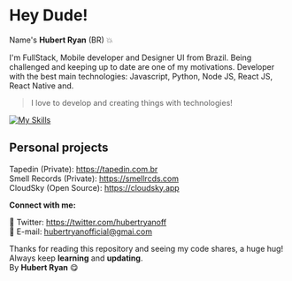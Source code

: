 # Hey Dude!

Name's **Hubert Ryan** (BR) 💥

I'm FullStack, Mobile developer and Designer UI from Brazil. Being challenged and keeping up to date are one of my motivations. Developer with the best main technologies: Javascript, Python, Node JS, React JS, React Native and.

> I love to develop and creating things with technologies!

[![My Skills](https://skills.thijs.gg/icons?i=js,ts,py,html,css,git,mongodb,firebase,gcp,nodejs,react,nextjs,prisma,tailwind,graphql)](https://skills.thijs.gg)

## Personal projects

Tapedin (Private): https://tapedin.com.br </br>
Smell Records (Private): https://smellrcds.com </br>
CloudSky (Open Source): https://cloudsky.app </br>

**Connect with me:**

💎 Twitter: https://twitter.com/hubertryanoff </br>
📧 E-mail: hubertryanofficial@gmai.com </br>

Thanks for reading this repository and seeing my code shares, a huge hug!
Always keep **learning** and **updating**.</br>
By **Hubert Ryan** 😋
